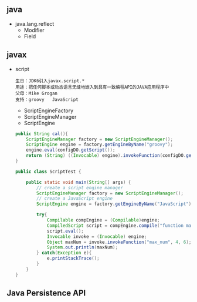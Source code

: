 ## java

* java.lang.reflect
  * Modifier
  * Field





## javax

* script

  ```
  生日：JDK6引入javax.script.*
  用途：把任何脚本或动态语言无缝地嵌入到具有一致编程API的JAVA应用程序中
  父母：Mike Grogan
  支持：groovy   JavaScript
  ```

  * ScriptEngineFactory
  * ScriptEngineManager
  * ScriptEngine

  ```java
  public String cal(){
      ScriptEngineManager factory = new ScriptEngineManager();
      ScriptEngine engine = factory.getEngineByName("groovy");
      engine.eval(configDO.getScript());
      return (String) ((Invocable) engine).invokeFunction(configDO.getFunctionName(), 		params);
  } 
  ```

  ```java
  public class ScriptTest {
  
      public static void main(String[] args) {
          // create a script engine manager  
          ScriptEngineManager factory = new ScriptEngineManager();
          // create a JavaScript engine  
          ScriptEngine engine = factory.getEngineByName("JavaScript");
  
          try{
              Compilable compEngine = (Compilable)engine;
              CompiledScript script = compEngine.compile("function max_num(a,b){return (a>b)?a:b;}");
              script.eval();
              Invocable invoke = (Invocable) engine;
              Object maxNum = invoke.invokeFunction("max_num", 4, 6);
              System.out.println(maxNum);
          } catch(Exception e){
              e.printStackTrace();
          }
      }
  }
  ```







## Java Persistence API 